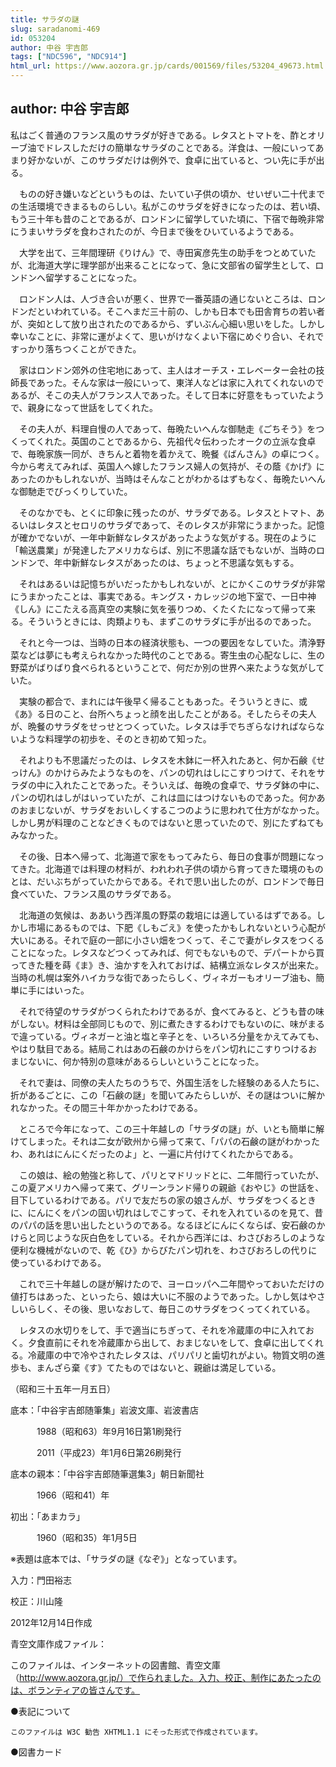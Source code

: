 ```yaml
---
title: サラダの謎
slug: saradanomi-469
id: 053204
author: 中谷 宇吉郎
tags: ["NDC596", "NDC914"]
html_url: https://www.aozora.gr.jp/cards/001569/files/53204_49673.html
---
```


## author: 中谷 宇吉郎

私はごく普通のフランス風のサラダが好きである。レタスとトマトを、酢とオリーブ油でドレスしただけの簡単なサラダのことである。洋食は、一般にいってあまり好かないが、このサラダだけは例外で、食卓に出ていると、つい先に手が出る。

　ものの好き嫌いなどというものは、たいてい子供の頃か、せいぜい二十代までの生活環境できまるものらしい。私がこのサラダを好きになったのは、若い頃、もう三十年も昔のことであるが、ロンドンに留学していた頃に、下宿で毎晩非常にうまいサラダを食わされたのが、今日まで後をひいているようである。

　大学を出て、三年間理研《りけん》で、寺田寅彦先生の助手をつとめていたが、北海道大学に理学部が出来ることになって、急に文部省の留学生として、ロンドンへ留学することになった。

　ロンドン人は、人づき合いが悪く、世界で一番英語の通じないところは、ロンドンだといわれている。そこへまだ三十前の、しかも日本でも田舎育ちの若い者が、突如として放り出されたのであるから、ずいぶん心細い思いをした。しかし幸いなことに、非常に運がよくて、思いがけなくよい下宿にめぐり合い、それですっかり落ちつくことができた。

　家はロンドン郊外の住宅地にあって、主人はオーチス・エレベーター会社の技師長であった。そんな家は一般にいって、東洋人などは家に入れてくれないのであるが、そこの夫人がフランス人であった。そして日本に好意をもっていたようで、親身になって世話をしてくれた。

　その夫人が、料理自慢の人であって、毎晩たいへんな御馳走《ごちそう》をつくってくれた。英国のことであるから、先祖代々伝わったオークの立派な食卓で、毎晩家族一同が、きちんと着物を着かえて、晩餐《ばんさん》の卓につく。今から考えてみれば、英国人へ嫁したフランス婦人の気持が、その蔭《かげ》にあったのかもしれないが、当時はそんなことがわかるはずもなく、毎晩たいへんな御馳走でびっくりしていた。

　そのなかでも、とくに印象に残ったのが、サラダである。レタスとトマト、あるいはレタスとセロリのサラダであって、そのレタスが非常にうまかった。記憶が確かでないが、一年中新鮮なレタスがあったような気がする。現在のように「輸送農業」が発達したアメリカならば、別に不思議な話でもないが、当時のロンドンで、年中新鮮なレタスがあったのは、ちょっと不思議な気もする。

　それはあるいは記憶ちがいだったかもしれないが、とにかくこのサラダが非常にうまかったことは、事実である。キングス・カレッジの地下室で、一日中神《しん》にこたえる高真空の実験に気を張りつめ、くたくたになって帰って来る。そういうときには、肉類よりも、まずこのサラダに手が出るのであった。

　それと今一つは、当時の日本の経済状態も、一つの要因をなしていた。清浄野菜などは夢にも考えられなかった時代のことである。寄生虫の心配なしに、生の野菜がばりばり食べられるということで、何だか別の世界へ来たような気がしていた。

　実験の都合で、まれには午後早く帰ることもあった。そういうときに、或《あ》る日のこと、台所へちょっと顔を出したことがある。そしたらその夫人が、晩餐のサラダをせっせとつくっていた。レタスは手でちぎらなければならないような料理学の初歩を、そのとき初めて知った。

　それよりも不思議だったのは、レタスを木鉢に一杯入れたあと、何か石鹸《せっけん》のかけらみたようなものを、パンの切れはしにこすりつけて、それをサラダの中に入れたことであった。そういえば、毎晩の食卓で、サラダ鉢の中に、パンの切れはしがはいっていたが、これは皿にはつけないものであった。何かあのおまじないが、サラダをおいしくするこつのように思われて仕方がなかった。しかし男が料理のことなどきくものではないと思っていたので、別にたずねてもみなかった。

　その後、日本へ帰って、北海道で家をもってみたら、毎日の食事が問題になってきた。北海道では料理の材料が、われわれ子供の頃から育ってきた環境のものとは、だいぶちがっていたからである。それで思い出したのが、ロンドンで毎日食べていた、フランス風のサラダである。

　北海道の気候は、ああいう西洋風の野菜の栽培には適しているはずである。しかし市場にあるものでは、下肥《しもごえ》を使ったかもしれないという心配が大いにある。それで庭の一部に小さい畑をつくって、そこで妻がレタスをつくることになった。レタスなどつくってみれば、何でもないもので、デパートから買ってきた種を蒔《ま》き、油かすを入れておけば、結構立派なレタスが出来た。当時の札幌は案外ハイカラな街であったらしく、ヴィネガーもオリーブ油も、簡単に手にはいった。

　それで待望のサラダがつくられたわけであるが、食べてみると、どうも昔の味がしない。材料は全部同じもので、別に煮たきするわけでもないのに、味がまるで違っている。ヴィネガーと油と塩と辛子とを、いろいろ分量をかえてみても、やはり駄目である。結局これはあの石鹸のかけらをパン切れにこすりつけるおまじないに、何か特別の意味があるらしいということになった。

　それで妻は、同僚の夫人たちのうちで、外国生活をした経験のある人たちに、折があるごとに、この「石鹸の謎」を聞いてみたらしいが、その謎はついに解かれなかった。その間三十年かかったわけである。

　ところで今年になって、この三十年越しの「サラダの謎」が、いとも簡単に解けてしまった。それは二女が欧州から帰って来て、「パパの石鹸の謎がわかったわ、あれはにんにくだったのよ」と、一遍に片付けてくれたからである。

　この娘は、絵の勉強と称して、パリとマドリッドとに、二年間行っていたが、この夏アメリカへ帰って来て、グリーンランド帰りの親爺《おやじ》の世話を、目下しているわけである。パリで友だちの家の娘さんが、サラダをつくるときに、にんにくをパンの固い切れはしでこすって、それを入れているのを見て、昔のパパの話を思い出したというのである。なるほどにんにくならば、安石鹸のかけらと同じような灰白色をしている。それから西洋には、わさびおろしのような便利な機械がないので、乾《ひ》からびたパン切れを、わさびおろしの代りに使っているわけである。

　これで三十年越しの謎が解けたので、ヨーロッパへ二年間やっておいただけの値打ちはあった、といったら、娘は大いに不服のようであった。しかし気はやさしいらしく、その後、思いなおして、毎日このサラダをつくってくれている。

　レタスの水切りをして、手で適当にちぎって、それを冷蔵庫の中に入れておく。夕食直前にそれを冷蔵庫から出して、おまじないをして、食卓に出してくれる。冷蔵庫の中で冷やされたレタスは、パリパリと歯切れがよい。物質文明の進歩も、まんざら棄《す》てたものではないと、親爺は満足している。

（昭和三十五年一月五日）













底本：「中谷宇吉郎随筆集」岩波文庫、岩波書店

　　　1988（昭和63）年9月16日第1刷発行

　　　2011（平成23）年1月6日第26刷発行

底本の親本：「中谷宇吉郎随筆選集3」朝日新聞社

　　　1966（昭和41）年

初出：「あまカラ」

　　　1960（昭和35）年1月5日

※表題は底本では、「サラダの謎《なぞ》」となっています。

入力：門田裕志

校正：川山隆

2012年12月14日作成

青空文庫作成ファイル：

このファイルは、インターネットの図書館、青空文庫（http://www.aozora.gr.jp/）で作られました。入力、校正、制作にあたったのは、ボランティアの皆さんです。











●表記について


	このファイルは W3C 勧告 XHTML1.1 にそった形式で作成されています。







●図書カード